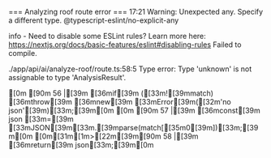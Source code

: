 === Analyzing roof route error ===
17:21  Warning: Unexpected any. Specify a different type.  @typescript-eslint/no-explicit-any

info  - Need to disable some ESLint rules? Learn more here: https://nextjs.org/docs/basic-features/eslint#disabling-rules
Failed to compile.

./app/api/ai/analyze-roof/route.ts:58:5
Type error: Type 'unknown' is not assignable to type 'AnalysisResult'.

[0m [90m 56 |[39m     [36mif[39m ([33m![39mmatch) [36mthrow[39m [36mnew[39m [33mError[39m([32m'no json'[39m)[33m;[39m[0m
[0m [90m 57 |[39m     [36mconst[39m json [33m=[39m [33mJSON[39m[33m.[39mparse(match[[35m0[39m])[33m;[39m[0m
[0m[31m[1m>[22m[39m[90m 58 |[39m     [36mreturn[39m json[33m;[39m[0m
